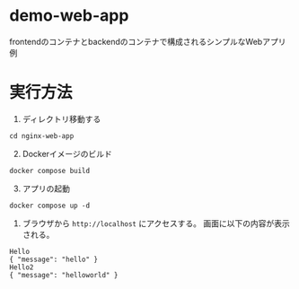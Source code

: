 # demo-web-app

frontendのコンテナとbackendのコンテナで構成されるシンプルなWebアプリ例

# 実行方法

1. ディレクトリ移動する
```
cd nginx-web-app
```

2. Dockerイメージのビルド

```
docker compose build
```

3. アプリの起動
```
docker compose up -d
```

1. ブラウザから `http://localhost` にアクセスする。
画面に以下の内容が表示される。
```
Hello
{ "message": "hello" }
Hello2
{ "message": "helloworld" }
```

